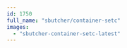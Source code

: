 ```yaml
---
id: 1750
full_name: "sbutcher/container-setc"
images: 
  - "sbutcher-container-setc-latest"
---
```

